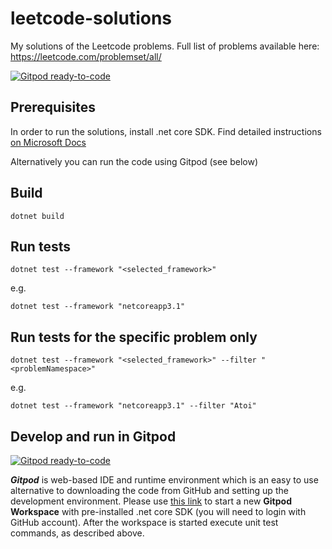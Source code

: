 # leetcode-solutions
My solutions of the Leetcode problems. Full list of problems available here: https://leetcode.com/problemset/all/

[![Gitpod ready-to-code](https://img.shields.io/badge/Gitpod-ready--to--code-blue?logo=gitpod)](https://gitpod.io/#https://github.com/pakosel/leetcode-solutions)

## Prerequisites
In order to run the solutions, install .net core SDK. Find detailed instructions [on Microsoft Docs](https://docs.microsoft.com/en-us/dotnet/core/install/linux-package-manager-ubuntu-2004)

Alternatively you can run the code using Gitpod (see below)

## Build
```
dotnet build
```

## Run tests
```
dotnet test --framework "<selected_framework>"
```
e.g.
```
dotnet test --framework "netcoreapp3.1"
```

## Run tests for the specific problem only
```
dotnet test --framework "<selected_framework>" --filter "<problemNamespace>"
```
e.g.
```
dotnet test --framework "netcoreapp3.1" --filter "Atoi"
```

## Develop and run in Gitpod

[![Gitpod ready-to-code](https://img.shields.io/badge/Gitpod-ready--to--code-blue?logo=gitpod)](https://gitpod.io/#https://github.com/pakosel/leetcode-solutions)

***Gitpod*** is web-based IDE and runtime environment which is an easy to use alternative to downloading the code from GitHub and setting up the development environment. Please use [this link](https://gitpod.io/#https://github.com/pakosel/leetcode-solutions) to start a new **Gitpod Workspace** with pre-installed .net core SDK (you will need to login with GitHub account). 
After the workspace is started execute unit test commands, as described above.